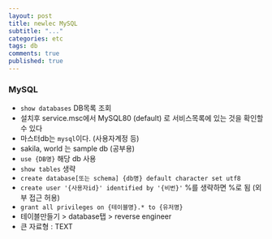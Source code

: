 ```yaml
---
layout: post
title: newlec MySQL
subtitle: "..."
categories: etc
tags: db
comments: true
published: true
---
```


### MySQL

- `show databases` DB목록 조회
- 설치후 service.msc에서 MySQL80 (default) 로 서비스목록에 있는 것을 확인할 수 있다
- 마스터db는 `mysql`이다. (사용자계정 등)
- sakila, world 는 sample db (공부용)
- `use {DB명}` 해당 db 사용
- `show tables` 생략
- `create database[또는 schema] {db명} default character set utf8`
- `create user '{사용자id}' identified by '{비번}'` %를 생략하면 %로 됨 (외부 접근 허용)
- `grant all privileges on {테이블명}.* to {유저명}`
- 테이블만들기 > database탭 > reverse engineer
- 큰 자료형 : TEXT
